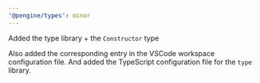 ```yaml
---
'@pengine/types': minor
---
```


Added the type library + the `Constructor` type

Also added the corresponding entry in the VSCode workspace
configuration file.
And added the TypeScript configuration file for the `type` library.
